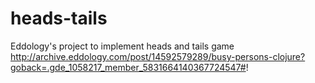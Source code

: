 heads-tails
===========

Eddology's project to implement heads and tails game http://archive.eddology.com/post/14592579289/busy-persons-clojure?goback=.gde_1058217_member_5831664140367724547#!
